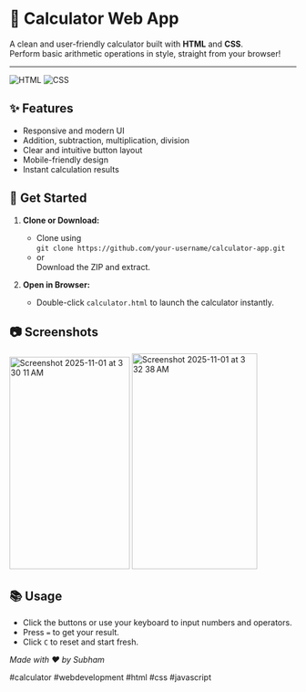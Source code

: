 # 🧮 Calculator Web App

A clean and user-friendly calculator built with **HTML** and **CSS**.  
Perform basic arithmetic operations in style, straight from your browser!

---

![HTML](https://img.shields.io/badge/HTML-5-E34F26?style=for-the-badge&logo=html5&logoColor=white)
![CSS](https://img.shields.io/badge/CSS-3-1572B6?style=for-the-badge&logo=css3&logoColor=white)

## ✨ Features

- Responsive and modern UI
- Addition, subtraction, multiplication, division
- Clear and intuitive button layout
- Mobile-friendly design
- Instant calculation results

## 🚀 Get Started

1. **Clone or Download:**
   - Clone using  
     `git clone https://github.com/your-username/calculator-app.git`
   - or  
     Download the ZIP and extract.

2. **Open in Browser:**
   - Double-click `calculator.html` to launch the calculator instantly.

## 📷 Screenshots
<img width="211" height="372" alt="Screenshot 2025-11-01 at 3 30 11 AM" src="https://github.com/user-attachments/assets/6e7435bf-fc13-42d4-9079-1d3fd65e77b4" />

<img width="220" height="378" alt="Screenshot 2025-11-01 at 3 32 38 AM" src="https://github.com/user-attachments/assets/de7b9179-48b2-476f-8ad9-f927436cab04" />


## 📚 Usage

- Click the buttons or use your keyboard to input numbers and operators.
- Press `=` to get your result.
- Click `C` to reset and start fresh.

  
*Made with ❤️ by Subham*

#calculator #webdevelopment #html #css #javascript
